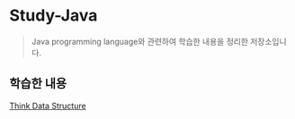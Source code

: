 Study-Java
===

> Java programming language와 관련하여 학습한 내용을 정리한 저장소입니다.

학습한 내용
---

[Think Data Structure](./datastructres/ThinkDataStructres.md)
